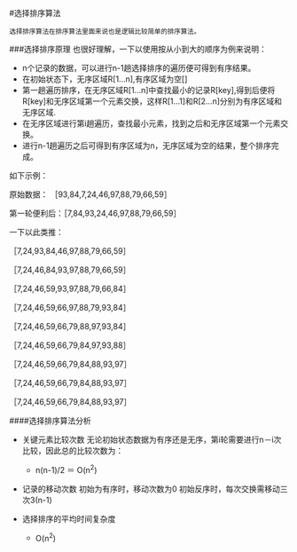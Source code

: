 #选择排序算法
	
    选择排序算法在排序算法里面来说也是逻辑比较简单的排序算法。
    
###选择排序原理
也很好理解，一下以使用按从小到大的顺序为例来说明：

* n个记录的数据，可以进行n-1趟选择排序的遍历便可得到有序结果。
* 在初始状态下，无序区域R[1...n],有序区域为空[]
* 第一趟遍历排序，在无序区域R[1...n]中查找最小的记录R[key],得到后便将R[key]和无序区域第一个元素交换，这样R[1...1]和R[2...n]分别为有序区域和无序区域.
* 在无序区域进行第i趟遍历，查找最小元素，找到之后和无序区域第一个元素交换。
* 进行n-1趟遍历之后可得到有序区域为n，无序区域为空的结果，整个排序完成。

如下示例：

原始数据：  ［93,84,7,24,46,97,88,79,66,59］

第一轮便利后：［7,84,93,24,46,97,88,79,66,59］

一下以此类推：

［7,24,93,84,46,97,88,79,66,59］

［7,24,46,84,93,97,88,79,66,59］

［7,24,46,59,93,97,88,79,66,84］

［7,24,46,59,66,97,88,79,93,84］

［7,24,46,59,66,79,88,97,93,84］

［7,24,46,59,66,79,84,97,93,88］

［7,24,46,59,66,79,84,88,93,97］

［7,24,46,59,66,79,84,88,93,97］

［7,24,46,59,66,79,84,88,93,97］

####选择排序算法分析

* 关键元素比较次数
  无论初始状态数据为有序还是无序，第i轮需要进行n－i次比较，因此总的比较次数为：
  	+ n(n-1)/2 ＝ O(n<sup>2</sup>)
  	
* 记录的移动次数
  初始为有序时，移动次数为0
  初始反序时，每次交换需移动三次3(n-1)
  
* 选择排序的平均时间复杂度
	-  O(n<sup>2</sup>)
